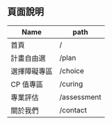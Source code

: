 ## 頁面說明

| Name         | path        |
| ------------ | ----------- |
| 首頁         | /           |
| 計畫自由選   | /plan       |
| 選擇障礙專區 | /choice     |
| CP 值專區    | /curing     |
| 專業評估     | /assessment |
| 關於我們     | /contact    |
